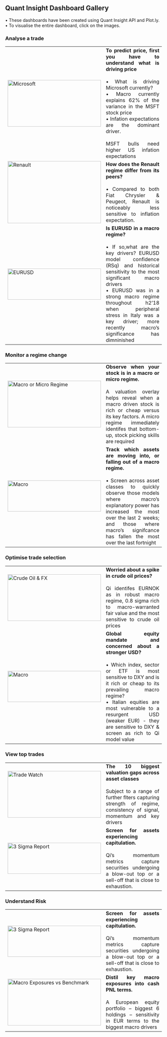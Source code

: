 ## Quant Insight Dashboard Gallery

<p align="justify"> • These dashboards have been created using Quant Insight API and Plot.ly. </br> • To visualise the entire dashboard, click on the images.</p>

### Analyse a trade

<div>
  <table>
    <tr>
    </tr>
    <tr>
      <td width = "200">
        <a href="https://plot.ly/dashboard/quant-insight:757/view?share_key=BOSySS4HIHC3TJsZp3Q0IV">
          <img src="https://github.com/Quant-Insight/API_Starter_Kit/blob/master/Graphic_Examples/img/Microsoft_vs_S5INFT_new.PNG" width="300" height="150" title="Microsoft" alt="Microsoft">
        </a>
      </td>
      <td align="justify" width = "660"><b>To predict price, first you have to understand what is driving price </b> </br></br>
         • What is driving Microsoft currently? </br>
         • Macro currently explains 62% of the variance in the MSFT stock price </br>
         • Infation expectations are the dominant driver. </br></br>
         MSFT bulls need higher US infation expectations </br>
       </td>
    </tr>
    <tr>
      <td width = "200">
        <a href="https://plot.ly/dashboard/quant-insight:80/view?share_key=3IdhEGUrYpytacUyf6BuAi#/">
          <img src="https://github.com/Quant-Insight/API_Starter_Kit/blob/master/Graphic_Examples/img/Renault_Horizonal_Bars.PNG" width="300" height="200" title="Renault" alt="Renault">
        </a>
      </td>
      <td align="justify" width = "660"><b>How does the Renault regime differ from its peers? </b> </br></br>
          • Compared to both Fiat Chrysler & Peugeot, Renault is noticeably less sensitive to inflation expectation.</br>
       </td>
    </tr>
    <tr>
      <td width = "200">
        <a href="https://plot.ly/dashboard/quant-insight:437/view?share_key=XPRSvPLeY3qLlBmNLo5BPO#/">
          <img src="https://github.com/Quant-Insight/API_Starter_Kit/blob/master/Graphic_Examples/img/EURUSD_LT_RSq.PNG" width="300" height="100" title="EURUSD" alt="EURUSD">
        </a>
      </td>
      <td align="justify" width = "660"><b>Is EURUSD in a macro regime? </b> </br></br>
          • If so,what are the key drivers? EURUSD model confidence (RSq) and historical sensitivity to the most significant macro drivers </br>
          • EURUSD was in a strong macro regime throughout h2’18 when peripheral stress in Italy was a key driver; more recently macro’s significance has dimninished </br>
       </td>
    </tr>
      
  </table>
  </div>
  
  ### Monitor a regime change
  
  <div>
  <table>
    <tr>
    </tr>
    <tr>
      <td width = "200">
        <a href="https://plot.ly/dashboard/quant-insight:276/view?share_key=Vbn0xjkUf43ROPnugIkfkZ#/">
          <img src="https://github.com/Quant-Insight/API_Starter_Kit/blob/master/Graphic_Examples/img/Macro_micro_regime.PNG" width="300" height="150" title="Macro or Micro Regime" alt="Macro or Micro Regime">
        </a>
      </td>
      <td align="justify" width = "660"><b>Observe when your stock is in a macro or micro regime.</b> </br></br>
          A valuation overlay helps reveal when a macro driven stock is rich or cheap versus its key factors. A micro regime immediately identifes that bottom-up, stock picking skills are required</br>
       </td>
    </tr>
    <tr>
      <td width = "200">
        <a href="https://plot.ly/dashboard/quant-insight:1586/view?share_key=TaiTjLhCkJPLDJkOWO4GmC">
          <img src="https://github.com/Quant-Insight/API_Starter_Kit/blob/master/Graphic_Examples/img/macro_matters.PNG" width="300" height="100" title="Macro" alt="Macro">
        </a>
      </td>
      <td align="justify" width = "660"><b>Track which assets are moving into, or falling out of a macro regime.</b> </br></br>
          • Screen across asset classes to quickly observe those models where macro’s explanatory power has increased the most over the last 2 weeks; and those where macro’s signifcance has fallen the most over the last fortnight</br>
       </td>
    </tr>
      
  </table>
  </div>
  
  
  ### Optimise trade selection
  
  <div>
  <table>
    <tr>
    </tr>
    <tr>
      <td width = "200">
        <a href="https://plot.ly/dashboard/quant-insight:705/view?share_key=jhrZWVFbFUguRKbbLF1a77">
          <img src="https://github.com/Quant-Insight/API_Starter_Kit/blob/master/Graphic_Examples/img/Crude_Oil_Prices.PNG" width="300" height="150" title="Crude Oil & FX" alt="Crude Oil & FX">
        </a>
      </td>
      <td align="justify" width = "660"><b>Worried about a spike in crude oil prices?</b> </br></br>
         Qi identifes EURNOK as in robust macro regime, 0.8 sigma rich to macro-warranted fair value and the most sensitive to crude oil prices</br>
       </td>
    </tr>
    <tr>
      <td width = "200">
        <a href="https://plot.ly/~quant-insight/854.embed?share_key=0JGKYb0tw0T1AfD1TLp5Tm">
          <img src="https://github.com/Quant-Insight/API_Starter_Kit/blob/master/Graphic_Examples/img/Optimise_Trade_Selection.PNG" width="300" height="100" title="Macro" alt="Macro">
        </a>
      </td>
      <td align="justify" width = "660"><b>Global equity mandate and concerned about a stronger USD?</b> </br></br>
          • Which index, sector or ETF is most sensitive to DXY and is it rich or cheap to its prevailing macro regime? </br>
          • Italian equities are most vulnerable to a resurgent USD (weaker EUR) - they are sensitive to DXY & screen as rich to Qi model value</br>
       </td>
    </tr>
    
  </table>
  </div>
  
  ### View top trades
  
  <div>
  <table>
    <tr>
    </tr>
    <tr>
      <td width = "200">
        <a href="https://www.quant-insight.com/request-a-demo/">
          <img src="https://github.com/Quant-Insight/API_Starter_Kit/blob/master/Graphic_Examples/img/TradeWatch.PNG" width="300" height="150" title="Trade Watch" alt="Trade Watch">
        </a>
      </td>
      <td align="justify" width = "660"><b>The 10 biggest valuation gaps across asset classes</b> </br></br>
         Subject to a range of further flters capturing strength of regime, consistency of signal, momentum and key drivers</br>
       </td>
    </tr>
    <tr>
      <td width = "200">
        <a href="https://www.quant-insight.com/request-a-demo/">
          <img src="https://github.com/Quant-Insight/API_Starter_Kit/blob/master/Graphic_Examples/img/3_sigma.PNG" width="300" height="100" title="3 Sigma Report" alt="3 Sigma Report">
        </a>
      </td>
      <td align="justify" width = "660"><b>Screen for assets experiencing capitulation.</b> </br></br>
          Qi’s momentum metrics capture securities undergoing a blow-out top or a sell-off that is close to exhaustion.</br>
       </td>
    </tr>
    
  </table>
  </div>
  
  ### Understand Risk
  
  <div>
  <table>
    <tr>
    </tr>
    <tr>
      <td width = "200">
        <a href="https://www.quant-insight.com/request-a-demo/">
          <img src="https://github.com/Quant-Insight/API_Starter_Kit/blob/master/Graphic_Examples/img/macro_Cash_Exposures.PNG" width="300" height="100" title="3 Sigma Report" alt="3 Sigma Report">
        </a>
      </td>
      <td align="justify" width = "660"><b>Screen for assets experiencing capitulation.</b> </br></br>
          Qi’s momentum metrics capture securities undergoing a blow-out top or a sell-off that is close to exhaustion.</br>
       </td>
    </tr>
    <tr>
      <td width = "200">
        <a href="https://plot.ly/dashboard/quant-insight:183/view?share_key=56g83Lb2VDTvfCNaQIP9zT#/">
          <img src="https://github.com/Quant-Insight/API_Starter_Kit/blob/master/Graphic_Examples/img/macro_exposures_vs_benchmark.PNG" width="300" height="150" title="Macro Exposures vs Benchmark" alt="Macro Exposures vs Benchmark">
        </a>
      </td>
      <td align="justify" width = "660"><b>Distil key macro exposures into cash PNL terms.</b> </br></br>
         A European equity portfolio – biggest 6 holdings – sensitivity in EUR terms to the biggest macro drivers</br>
       </td>
    </tr>
    
    
  </table>
  </div>
